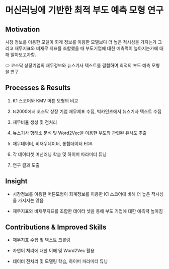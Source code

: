 # 머신러닝에 기반한 최적 부도 예측 모형 연구



## Motivation
시장 정보를 이용한 모델이 회계 정보를 이용한 모델보다 더 높은 적시성을 가지는가 그리고
재무지표와 비재무 지표를 조합했을 때 부도기업에 대한 예측력이 높아지는가에 대해 알아보고자함.

⇨ 코스닥 상장기업의 재무정보와 뉴스기사 텍스트를 결합하여 최적의 부도 예측 모형을 연구




## Processes & Results

1. K1 스코어와 KMV 머튼 모형의 비교

2. ts2000에서 코스닥 상장 기업 재무제표 수집, 빅카인즈에서 뉴스기사 텍스트 수집

3. 재무비율 생성 및 전처리

4. 뉴스기사 형태소 분석 및 Word2Vec을 이용한 부도와 관련된 유사도 추출

5. 재무데이터, 비재무데이터, 통합데이터 EDA 

6. 각 데이터셋 머신러닝 학습 및 하이퍼 파라미터 튜닝
   
7. 연구 결과 도출




## Insight

- 시장정보를 이용한 머튼모형이 회계정보를 이용한 K1 스코어에 비해 더 높은 적시성을 가지지는 않음

- 재무지표와 비재무지표를 조합한 데이터 셋을 통해 부도 기업에 대한 예측력 높아짐




## Contributions & Improved Skills

- 재무지표 수집 및 텍스트 크롤링

- 자연어 처리에 대한 이해 및 Word2Vec 활용

- 데이터 전처리 및 모델링 학습, 하이퍼 파라미터 튜닝
